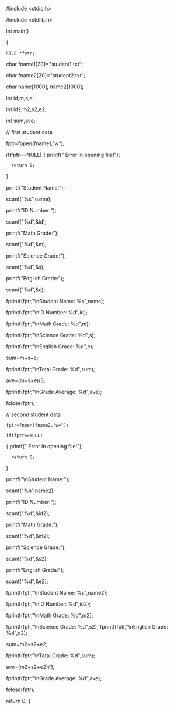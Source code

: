 #include <stdio.h>

#include <stdlib.h>


int main()

{


    FILE *fptr;
    
   char fname1[20]="student1.txt";
   
   char fname2[20]="student2.txt";
   
   char name[1000], name2[1000];
   
   int id,m,s,e;
   
   int id2,m2,s2,e2;
   
   int sum,ave;

// first student data

   fptr=fopen(fname1,"w");	

   if(fptr==NULL)
   {
      printf(" Error in opening file!");
      
      return 0;
   }

  printf("Student Name:");
  
  scanf("%s",name);
  
  printf("ID Number:");
  
  scanf("%d",&id);
  
  printf("Math Grade:");
  
  scanf("%d",&m);
  
  printf("Science Grade:");
  
  scanf("%d",&s);
  
  printf("English Grade:");
  
  scanf("%d",&e);



 fprintf(fptr,"\nStudent Name: %s",name);
 
 fprintf(fptr,"\nID Number: %d",id);
 
 fprintf(fptr,"\nMath Grade: %d",m);
 
 fprintf(fptr,"\nScience Grade: %d",s);
 
 fprintf(fptr,"\nEnglish Grade: %d",e);
 
 sum=m+s+e;
 
 fprintf(fptr,"\nTotal Grade: %d",sum);
 
 ave=(m+s+e)/3;
 
 fprintf(fptr,"\nGrade Average: %d",ave);
 
 fclose(fptr);


// second student data  

    fptr=fopen(fname2,"w+");	
    
    if(fptr==NULL)
    
   {
      printf(" Error in opening file!");
      
      return 0;
      
   }

  printf("\nStudent Name:");
  
  scanf("%s",name2);
  
  printf("ID Number:");
  
  scanf("%d",&id2);
  
  printf("Math Grade:");
  
  scanf("%d",&m2);
  
  printf("Science Grade:");
  
  scanf("%d",&s2);
  
  printf("English Grade:");
  
  scanf("%d",&e2);


 fprintf(fptr,"\nStudent Name: %s",name2);
 
 fprintf(fptr,"\nID Number: %d",id2);
 
 fprintf(fptr,"\nMath Grade: %d",m2);
 
 fprintf(fptr,"\nScience Grade: %d",s2);
 fprintf(fptr,"\nEnglish Grade: %d",e2);
 
  sum=m2+s2+e2;
  
 fprintf(fptr,"\nTotal Grade: %d",sum);
 
  ave=(m2+s2+e2)/3;
  
 fprintf(fptr,"\nGrade Average: %d",ave);
 
  fclose(fptr);

   return 0;
}
